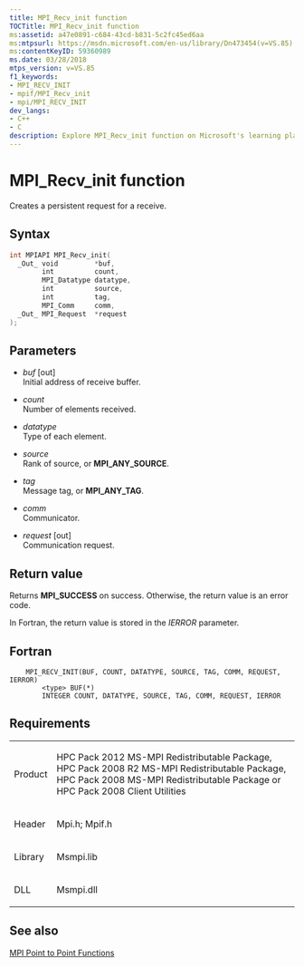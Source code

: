 ```yaml
---
title: MPI_Recv_init function
TOCTitle: MPI_Recv_init function
ms:assetid: a47e0891-c684-43cd-b831-5c2fc45ed6aa
ms:mtpsurl: https://msdn.microsoft.com/en-us/library/Dn473454(v=VS.85)
ms:contentKeyID: 59360989
ms.date: 03/28/2018
mtps_version: v=VS.85
f1_keywords:
- MPI_RECV_INIT
- mpif/MPI_Recv_init
- mpi/MPI_RECV_INIT
dev_langs:
- C++
- C
description: Explore MPI_Recv_init function on Microsoft's learning platform. Understand its syntax, parameters, return values, and related requirements.
---
```


# MPI\_Recv\_init function

Creates a persistent request for a receive.

## Syntax

``` c++
int MPIAPI MPI_Recv_init(
  _Out_ void         *buf,
        int          count,
        MPI_Datatype datatype,
        int          source,
        int          tag,
        MPI_Comm     comm,
  _Out_ MPI_Request  *request
);
```

## Parameters

  - *buf* \[out\]  
    Initial address of receive buffer.

  - *count*  
    Number of elements received.

  - *datatype*  
    Type of each element.

  - *source*  
    Rank of source, or **MPI\_ANY\_SOURCE**.

  - *tag*  
    Message tag, or **MPI\_ANY\_TAG**.

  - *comm*  
    Communicator.

  - *request* \[out\]  
    Communication request.

## Return value

Returns **MPI\_SUCCESS** on success. Otherwise, the return value is an error code.

In Fortran, the return value is stored in the *IERROR* parameter.

## Fortran

``` FORTRAN
    MPI_RECV_INIT(BUF, COUNT, DATATYPE, SOURCE, TAG, COMM, REQUEST, IERROR)
        <type> BUF(*)
        INTEGER COUNT, DATATYPE, SOURCE, TAG, COMM, REQUEST, IERROR
```

## Requirements

<table>
<colgroup>
<col  />
<col  />
</colgroup>
<tbody>
<tr class="odd">
<td><p>Product</p></td>
<td><p>HPC Pack 2012 MS-MPI Redistributable Package, HPC Pack 2008 R2 MS-MPI Redistributable Package, HPC Pack 2008 MS-MPI Redistributable Package or HPC Pack 2008 Client Utilities</p></td>
</tr>
<tr class="even">
<td><p>Header</p></td>
<td>Mpi.h;
Mpif.h</td>
</tr>
<tr class="odd">
<td><p>Library</p></td>
<td>Msmpi.lib</td>
</tr>
<tr class="even">
<td><p>DLL</p></td>
<td>Msmpi.dll</td>
</tr>
</tbody>
</table>


## See also

[MPI Point to Point Functions](mpi-point-to-point-functions.md)

